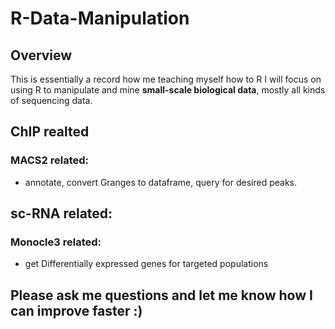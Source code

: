 # R-Data-Manipulation
## Overview
This is essentially a record how me teaching myself how to R
I will focus on using R to manipulate and mine **small-scale biological data**, mostly all kinds of sequencing data.

## ChIP realted
### MACS2 related: 
* annotate, convert Granges to dataframe, query for desired peaks.

## sc-RNA related:
### Monocle3 related:
* get Differentially expressed genes for targeted populations
## Please ask me questions and let me know how I can improve faster :)
